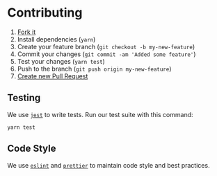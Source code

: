 # Contributing

1. [Fork it](https://help.github.com/articles/fork-a-repo/)
2. Install dependencies (`yarn`)
3. Create your feature branch (`git checkout -b my-new-feature`)
4. Commit your changes (`git commit -am 'Added some feature'`)
5. Test your changes (`yarn test`)
6. Push to the branch (`git push origin my-new-feature`)
7. [Create new Pull Request](https://help.github.com/articles/creating-a-pull-request/)

## Testing

We use [`jest`](https://jestjs.io/) to write tests. Run our test suite with this command:

```
yarn test
```

## Code Style

We use [`eslint`](https://eslint.org/) and [`prettier`](https://prettier.io/) to maintain code style and best practices.
